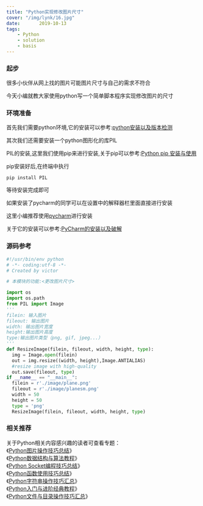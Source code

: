 ```yaml
---
title: "Python实现修改图片尺寸"
cover: "/img/lynk/16.jpg"
date:       2019-10-13
tags:
	- Python
	- solution
	- basis
---
```














### 起步
很多小伙伴从网上找的图片可能图片尺寸与自己的需求不符合

今天小编就教大家使用python写一个简单脚本程序实现修改图片的尺寸
### 环境准备
首先我们需要python环境,它的安装可以参考:[python安装以及版本检测](https://victorfengming.gitee.io/blog/python-install-window/)

其次我们还需要安装一个python图形化的库PIL

PIL的安装,这里我们使用pip来进行安装,关于pip可以参考:[Python pip 安装与使用](https://victorfengming.gitee.io/blog/python-install-pip/)

pip安装好后,在终端中执行
```
pip install PIL
```
等待安装完成即可

如果安装了pycharm的同学可以在设置中的解释器栏里面直接进行安装

这里小编推荐使用[pycharm](https://victorfengming.gitee.io/blog/jetbrains-pycharm-introduce/)进行安装

关于它的安装可以参考:[PyCharm的安装以及破解](https://victorfengming.gitee.io/blog/pycharm-install/)
### 源码参考

```python
#!/usr/bin/env python
# -*- coding:utf-8 -*-
# Created by victor

# 本模块的功能:<更改图片尺寸>

import os
import os.path
from PIL import Image
'''
filein: 输入图片
fileout: 输出图片
width: 输出图片宽度
height:输出图片高度
type:输出图片类型（png, gif, jpeg...）
'''
def ResizeImage(filein, fileout, width, height, type):
  img = Image.open(filein)
  out = img.resize((width, height),Image.ANTIALIAS)
  #resize image with high-quality
  out.save(fileout, type)
if __name__ == "__main__":
  filein = r'./image/plane.png'
  fileout = r'./image/planesm.png'
  width = 50
  height = 50
  type = 'png'
  ResizeImage(filein, fileout, width, height, type)

```

### 相关推荐

<p>关于Python相关内容感兴趣的读者可查看专题：<br>《<a target="_blank" href="//www.jb51.net/Special/645.htm">Python图片操作技巧总结</a>》<br>《<a target="_blank" href="//www.jb51.net/Special/663.htm">Python数据结构与算法教程</a>》<br>《<a target="_blank" href="//www.jb51.net/Special/648.htm">Python Socket编程技巧总结</a>》<br>《<a target="_blank" href="//www.jb51.net/Special/642.htm">Python函数使用技巧总结</a>》<br>《<a target="_blank" href="//www.jb51.net/Special/636.htm">Python字符串操作技巧汇总</a>》<br>《<a target="_blank" href="//www.jb51.net/Special/520.htm">Python入门与进阶经典教程</a>》<br>《<a target="_blank" href="//www.jb51.net/Special/516.htm">Python文件与目录操作技巧汇总</a>》</p>
